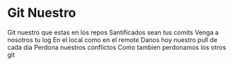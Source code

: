# Git Nuestro

Git nuestro que estas en los repos
Santificados sean tus comits
Venga a nosotros tu log
En el local como en el remote
Danos hoy nuestro pull de cada dia
Perdona nuestros conflictos
Como tambien perdonamos los otros git



